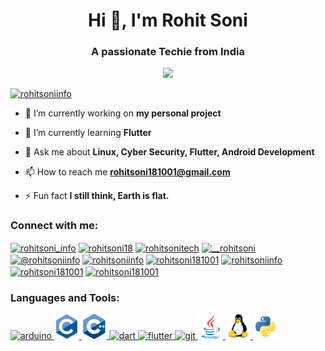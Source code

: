 <h1 align="center">Hi 👋, I'm Rohit Soni</h1>
<h3 align="center">A passionate Techie from India</h3>
<p align="center" width="100%">
    <img width="33%" src="https://i.ibb.co/VY7WMxZ/instadp-rohitsoni-full-size-removebg-preview-1.png">
</p>

<p align="left"> <a href="https://github.com/ryo-ma/github-profile-trophy"><img src="https://github-profile-trophy.vercel.app/?username=rohitsoniinfo" alt="rohitsoniinfo" /></a> </p>

- 🔭 I’m currently working on **my personal project**

- 🌱 I’m currently learning **Flutter**

- 💬 Ask me about **Linux, Cyber Security, Flutter, Android Development**

- 📫 How to reach me **rohitsoni181001@gmail.com**

- ⚡ Fun fact **I still think, Earth is flat.**

<h3 align="left">Connect with me:</h3>
<p align="left">
<a href="https://twitter.com/rohitsoni_info" target="blank"><img align="center" src="https://raw.githubusercontent.com/rahuldkjain/github-profile-readme-generator/master/src/images/icons/Social/twitter.svg" alt="rohitsoni_info" height="30" width="40" /></a>
<a href="https://linkedin.com/in/rohitsoni18" target="blank"><img align="center" src="https://raw.githubusercontent.com/rahuldkjain/github-profile-readme-generator/master/src/images/icons/Social/linked-in-alt.svg" alt="rohitsoni18" height="30" width="40" /></a>
<a href="https://fb.com/rohitsonitech" target="blank"><img align="center" src="https://raw.githubusercontent.com/rahuldkjain/github-profile-readme-generator/master/src/images/icons/Social/facebook.svg" alt="rohitsonitech" height="30" width="40" /></a>
<a href="https://instagram.com/__rohitsoni" target="blank"><img align="center" src="https://raw.githubusercontent.com/rahuldkjain/github-profile-readme-generator/master/src/images/icons/Social/instagram.svg" alt="__rohitsoni" height="30" width="40" /></a>
<a href="https://medium.com/@rohitsoniinfo" target="blank"><img align="center" src="https://raw.githubusercontent.com/rahuldkjain/github-profile-readme-generator/master/src/images/icons/Social/medium.svg" alt="@rohitsoniinfo" height="30" width="40" /></a>
<a href="https://www.codechef.com/users/rohitsoniinfo" target="blank"><img align="center" src="https://cdn.jsdelivr.net/npm/simple-icons@3.1.0/icons/codechef.svg" alt="rohitsoniinfo" height="30" width="40" /></a>
<a href="https://www.hackerrank.com/rohitsoni181001" target="blank"><img align="center" src="https://raw.githubusercontent.com/rahuldkjain/github-profile-readme-generator/master/src/images/icons/Social/hackerrank.svg" alt="rohitsoni181001" height="30" width="40" /></a>
<a href="https://codeforces.com/profile/rohitsoniinfo" target="blank"><img align="center" src="https://raw.githubusercontent.com/rahuldkjain/github-profile-readme-generator/master/src/images/icons/Social/codeforces.svg" alt="rohitsoniinfo" height="30" width="40" /></a>
<a href="https://www.leetcode.com/rohitsoni181001" target="blank"><img align="center" src="https://raw.githubusercontent.com/rahuldkjain/github-profile-readme-generator/master/src/images/icons/Social/leet-code.svg" alt="rohitsoni181001" height="30" width="40" /></a>
<a href="https://auth.geeksforgeeks.org/user/rohitsoni181001" target="blank"><img align="center" src="https://raw.githubusercontent.com/rahuldkjain/github-profile-readme-generator/master/src/images/icons/Social/geeks-for-geeks.svg" alt="rohitsoni181001" height="30" width="40" /></a>
</p>

<h3 align="left">Languages and Tools:</h3>
<p align="left"> <a href="https://www.arduino.cc/" target="_blank" rel="noreferrer"> <img src="https://cdn.worldvectorlogo.com/logos/arduino-1.svg" alt="arduino" width="40" height="40"/> </a> <a href="https://www.cprogramming.com/" target="_blank" rel="noreferrer"> <img src="https://raw.githubusercontent.com/devicons/devicon/master/icons/c/c-original.svg" alt="c" width="40" height="40"/> </a> <a href="https://www.w3schools.com/cpp/" target="_blank" rel="noreferrer"> <img src="https://raw.githubusercontent.com/devicons/devicon/master/icons/cplusplus/cplusplus-original.svg" alt="cplusplus" width="40" height="40"/> </a> <a href="https://dart.dev" target="_blank" rel="noreferrer"> <img src="https://www.vectorlogo.zone/logos/dartlang/dartlang-icon.svg" alt="dart" width="40" height="40"/> </a> <a href="https://flutter.dev" target="_blank" rel="noreferrer"> <img src="https://www.vectorlogo.zone/logos/flutterio/flutterio-icon.svg" alt="flutter" width="40" height="40"/> </a> <a href="https://git-scm.com/" target="_blank" rel="noreferrer"> <img src="https://www.vectorlogo.zone/logos/git-scm/git-scm-icon.svg" alt="git" width="40" height="40"/> </a> <a href="https://www.java.com" target="_blank" rel="noreferrer"> <img src="https://raw.githubusercontent.com/devicons/devicon/master/icons/java/java-original.svg" alt="java" width="40" height="40"/> </a> <a href="https://www.linux.org/" target="_blank" rel="noreferrer"> <img src="https://raw.githubusercontent.com/devicons/devicon/master/icons/linux/linux-original.svg" alt="linux" width="40" height="40"/> </a> <a href="https://www.python.org" target="_blank" rel="noreferrer"> <img src="https://raw.githubusercontent.com/devicons/devicon/master/icons/python/python-original.svg" alt="python" width="40" height="40"/> </a> </p>
